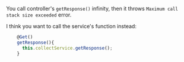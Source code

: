You call controller's `getResponse()` infinity, then it throws `Maximum call stack size exceeded` error.

I think you want to call the service's function instead:

```ts
    @Get()
    getResponse(){
      this.collectService.getResponse();
    }
```
